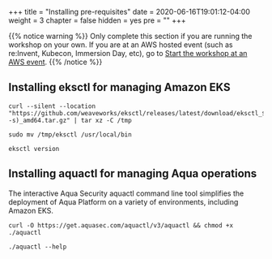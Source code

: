 +++
title = "Installing pre-requisites"
date = 2020-06-16T19:01:12-04:00
weight = 3
chapter = false
hidden = yes
pre = "<b></b>"
+++

{{% notice warning %}}
Only complete this section if you are running the workshop on your own. If you are at an AWS hosted event (such as re:Invent, Kubecon, Immersion Day, etc), go to [Start the workshop at an AWS event](/getting_started/aws_event.html).
{{% /notice %}}

## Installing eksctl for managing Amazon EKS

```shell
curl --silent --location "https://github.com/weaveworks/eksctl/releases/latest/download/eksctl_$(uname -s)_amd64.tar.gz" | tar xz -C /tmp

sudo mv /tmp/eksctl /usr/local/bin

eksctl version
```

## Installing aquactl for managing Aqua operations

The interactive Aqua Security aquactl command line tool simplifies the deployment of Aqua Platform on a variety of environments, including Amazon EKS. 

```shell
curl -O https://get.aquasec.com/aquactl/v3/aquactl && chmod +x ./aquactl

./aquactl --help
```
